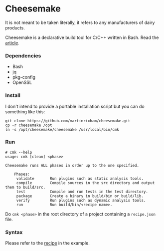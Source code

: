 # Cheesemake

It is not meant to be taken literally, it refers to any manufacturers of dairy products.

Cheesemake is a declarative build tool for C/C++ written in Bash. Read the [article](https://www.infoq.com/articles/cheesemake-c-build-system). 

### Dependencies

* Bash
* jq
* pkg-config
* OpenSSL

### Install

I don't intend to provide a portable installation script but you can do something like this:

	git clone https://github.com/martinrixham/cheesemake.git
	cp -r cheesemake /opt
	ln -s /opt/cheesemake/cheesemake /usr/local/bin/cmk

### Run
	# cmk --help
	usage: cmk [clean] <phase>
	
	Cheesemake runs ALL phases in order up to the one specified.

		Phases:
		 validate		Run plugins such as static analysis tools.
		 compile		Compile sources in the src directory and output them to build/src.
		 test			Compile and run tests in the test directory.
		 package		Create a binary in build/bin or build/lib.
		 verify			Run plugins such as dynamic analysis tools.
		 run			Run build/bin/<recipe name>.

Do `cmk <phase>` in the root directory of a project containing a `recipe.json` file.

### Syntax

Please refer to the [recipe](example/recipe.json) in the example.
